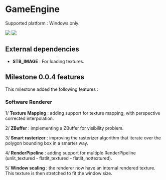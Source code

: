 # GameEngine

Supported platform : Windows only.

![](https://i.imgur.com/SPNdNuE.gif)
![](https://i.imgur.com/8LRG2xY.gif)

## External dependencies

* <b>STB_IMAGE</b> : For loading textures.

## Milestone 0.0.4 features

This milestone added the following features :

### Software Renderer
1/ <b>Texture Mapping</b> : adding support for texture mapping, with perspective corrected interpolation.

2/ <b>ZBuffer</b> : implementing a ZBuffer for visibility problem.

3/ <b>Smart rasterizer</b> : improving the rasterizer algorithm that iterate over the polygon bounding box in a smarter way.

4/ <b>RenderPipeline</b> : adding support for multiple RenderPipeline (unlit_textured - flatlit_textured - flatlit_nottextured).

5/ <b>Window scaling</b> : the renderer now have an internal rendered texture. This texture is then stretched to fit the window size.
